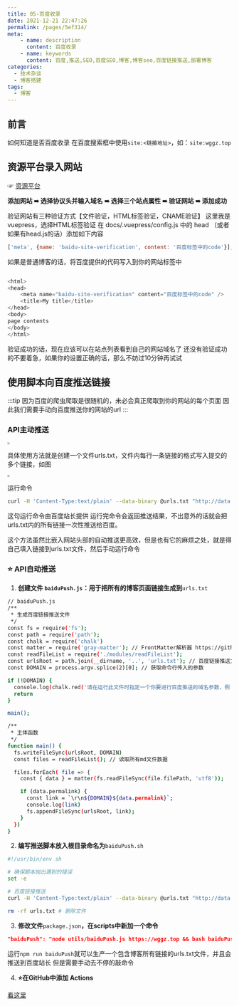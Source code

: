 ```yaml
---
title: 05-百度收录
date: 2021-12-21 22:47:26
permalink: /pages/5ef314/
meta:
    - name: description
      content: 百度收录
    - name: keywords
      content: 百度,推送,SEO,百度SEO,博客,博客seo,百度链接推送,部署博客
categories:
  - 技术杂谈
  - 博客搭建
tags:
  - 博客
---
```

## 前言
如何知道是否百度收录
在百度搜索框中使用`site:<链接地址>`，如：`site:wggz.top`
​

## 资源平台录入网站
☞ [资源平台](https://ziyuan.baidu.com/site/index#/)
​

**添加网站 ➠ 选择协议头并输入域名 ➠ 选择三个站点属性 ➠ 验证网站 ➠ 添加成功**
**​**

验证网站有三种验证方式【文件验证，HTML标签验证，CNAME验证】
这里我是vuepress，选择HTML标签验证
在 docs/.vuepress/config.js 中的 head （或者如果有head.js的话）添加如下内容

```javascript
['meta', {name: 'baidu-site-verification', content: '百度标签中的code'}],
```
如果是普通博客的话，将百度提供的代码写入到你的网站<head></head>标签中
```javascript

<html>
<head>
    <meta name="baidu-site-verification" content="百度标签中的code" />
    <title>My title</title>
</head>
<body>
page contents
</body>
</html>
```
验证成功的话，现在应该可以在站点列表看到自己的网站域名了
还没有验证成功的不要着急，如果你的设置正确的话，那么不妨过10分钟再试试


## 使用脚本向百度推送链接


:::tip
因为百度的爬虫爬取是很随机的，未必会真正爬取到你的网站的每个页面
因此我们需要手动向百度推送你的网站的url
:::
​

### API主动推送

<img src="https://weig-blog-wggz.oss-cn-beijing.aliyuncs.com/img/1640063032020-bf790eff-5d78-48a8-a11b-2eea16f6202d.png" style="zoom:33%;" />

具体使用方法就是创建一个文件urls.txt，文件内每行一条链接的格式写入提交的多个链接，如图

<img src="https://weig-blog-wggz.oss-cn-beijing.aliyuncs.com/img/1640062902176-e25b0e91-8d00-43dc-b821-a4ce45ecacae.png" style="zoom:33%;" />

运行命令

```bash
curl -H 'Content-Type:text/plain' --data-binary @urls.txt "http://data.zz.baidu.com/urls?site=https://wggz.top&token=LfBV*********"
```
这句运行命令由百度站长提供
运行完命令会返回推送结果，不出意外的话就会把urls.txt内的所有链接一次性推送给百度。
​

这个方法虽然比嵌入网站头部的自动推送更高效，但是也有它的麻烦之处，就是得自己填入链接到urls.txt文件，然后手动运行命令
​

### ⭐️ API自动推送

1. **创建文件 **`baiduPush.js`**：用于把所有的博客页面链接生成到**`urls.txt`
```bash
// baiduPush.js
/**
 * 生成百度链接推送文件
 */
const fs = require('fs');
const path = require('path');
const chalk = require('chalk')
const matter = require('gray-matter'); // FrontMatter解析器 https://github.com/jonschlinkert/gray-matter
const readFileList = require('./modules/readFileList');
const urlsRoot = path.join(__dirname, '..', 'urls.txt'); // 百度链接推送文件
const DOMAIN = process.argv.splice(2)[0]; // 获取命令行传入的参数

if (!DOMAIN) {
  console.log(chalk.red('请在运行此文件时指定一个你要进行百度推送的域名参数，例：node utils/baiduPush.js https://xugaoyi.com'))
  return
}

main();

/**
 * 主体函数
 */
function main() {
  fs.writeFileSync(urlsRoot, DOMAIN)
  const files = readFileList(); // 读取所有md文件数据

  files.forEach( file => {
    const { data } = matter(fs.readFileSync(file.filePath, 'utf8')); 

    if (data.permalink) {
      const link = `\r\n${DOMAIN}${data.permalink}`;
      console.log(link)
      fs.appendFileSync(urlsRoot, link);
    }
  })
}
```

2. **编写推送脚本放入根目录命名为**`baiduPush.sh`
```bash
#!/usr/bin/env sh

# 确保脚本抛出遇到的错误
set -e

# 百度链接推送
curl -H 'Content-Type:text/plain' --data-binary @urls.txt "http://data.zz.baidu.com/urls?site=https://wggz.top&token=LfBVS3r5******"

rm -rf urls.txt # 删除文件

```

3. **修改文件**`package.json`**，在scripts中新加一个命令**
```json
"baiduPush": "node utils/baiduPush.js https://wggz.top && bash baiduPush.sh",
```
运行`npm run baiduPush`就可以生产一个包含博客所有链接的urls.txt文件，并且会推送到百度站长
但是需要手动去不停的敲命令
​


4. **⭐️在GitHub中添加 Actions**

[看这里](https://www.yuque.com/wgg/jszt/ogp4tp#qT4TA)

